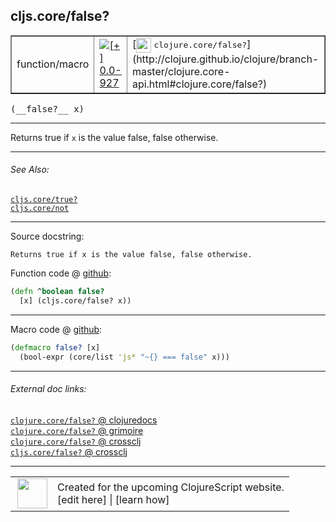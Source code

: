 ## cljs.core/false?



 <table border="1">
<tr>
<td>function/macro</td>
<td><a href="https://github.com/cljsinfo/cljs-api-docs/tree/0.0-927"><img valign="middle" alt="[+] 0.0-927" title="Added in 0.0-927" src="https://img.shields.io/badge/+-0.0--927-lightgrey.svg"></a> </td>
<td>
[<img height="24px" valign="middle" src="http://i.imgur.com/1GjPKvB.png"> <samp>clojure.core/false?</samp>](http://clojure.github.io/clojure/branch-master/clojure.core-api.html#clojure.core/false?)
</td>
</tr>
</table>


 <samp>
(__false?__ x)<br>
</samp>

---

Returns true if `x` is the value false, false otherwise.



---


###### See Also:

[`cljs.core/true?`](../cljs.core/trueQMARK.md)<br>
[`cljs.core/not`](../cljs.core/not.md)<br>

---


Source docstring:

```
Returns true if x is the value false, false otherwise.
```


Function code @ [github](https://github.com/clojure/clojurescript/blob/r3123/src/cljs/cljs/core.cljs#L1832-L1834):

```clj
(defn ^boolean false?
  [x] (cljs.core/false? x))
```

<!--
Repo - tag - source tree - lines:

 <pre>
clojurescript @ r3123
└── src
    └── cljs
        └── cljs
            └── <ins>[core.cljs:1832-1834](https://github.com/clojure/clojurescript/blob/r3123/src/cljs/cljs/core.cljs#L1832-L1834)</ins>
</pre>

-->

---

Macro code @ [github](https://github.com/clojure/clojurescript/blob/r3123/src/clj/cljs/core.clj#L317-L318):

```clj
(defmacro false? [x]
  (bool-expr (core/list 'js* "~{} === false" x)))
```

<!--
Repo - tag - source tree - lines:

 <pre>
clojurescript @ r3123
└── src
    └── clj
        └── cljs
            └── <ins>[core.clj:317-318](https://github.com/clojure/clojurescript/blob/r3123/src/clj/cljs/core.clj#L317-L318)</ins>
</pre>
-->

---


###### External doc links:

[`clojure.core/false?` @ clojuredocs](http://clojuredocs.org/clojure.core/false_q)<br>
[`clojure.core/false?` @ grimoire](http://conj.io/store/v1/org.clojure/clojure/1.7.0-beta3/clj/clojure.core/false%3F/)<br>
[`clojure.core/false?` @ crossclj](http://crossclj.info/fun/clojure.core/false%3F.html)<br>
[`cljs.core/false?` @ crossclj](http://crossclj.info/fun/cljs.core.cljs/false%3F.html)<br>

---

 <table>
<tr><td>
<img valign="middle" align="right" width="48px" src="http://i.imgur.com/Hi20huC.png">
</td><td>
Created for the upcoming ClojureScript website.<br>
[edit here] | [learn how]
</td></tr></table>

[edit here]:https://github.com/cljsinfo/cljs-api-docs/blob/master/cljsdoc/cljs.core/falseQMARK.cljsdoc
[learn how]:https://github.com/cljsinfo/cljs-api-docs/wiki/cljsdoc-files

<!--

This information was too distracting to show to readers, but I'll leave it
commented here since it is helpful to:

- pretty-print the data used to generate this document
- and show how to retrieve that data



The API data for this symbol:

```clj
{:description "Returns true if `x` is the value false, false otherwise.",
 :return-type boolean,
 :ns "cljs.core",
 :name "false?",
 :signature ["[x]"],
 :history [["+" "0.0-927"]],
 :type "function/macro",
 :related ["cljs.core/true?" "cljs.core/not"],
 :full-name-encode "cljs.core/falseQMARK",
 :source {:code "(defn ^boolean false?\n  [x] (cljs.core/false? x))",
          :title "Function code",
          :repo "clojurescript",
          :tag "r3123",
          :filename "src/cljs/cljs/core.cljs",
          :lines [1832 1834]},
 :extra-sources [{:code "(defmacro false? [x]\n  (bool-expr (core/list 'js* \"~{} === false\" x)))",
                  :title "Macro code",
                  :repo "clojurescript",
                  :tag "r3123",
                  :filename "src/clj/cljs/core.clj",
                  :lines [317 318]}],
 :full-name "cljs.core/false?",
 :clj-symbol "clojure.core/false?",
 :docstring "Returns true if x is the value false, false otherwise."}

```

Retrieve the API data for this symbol:

```clj
;; from Clojure REPL
(require '[clojure.edn :as edn])
(-> (slurp "https://raw.githubusercontent.com/cljsinfo/cljs-api-docs/catalog/cljs-api.edn")
    (edn/read-string)
    (get-in [:symbols "cljs.core/false?"]))
```

-->
